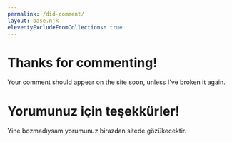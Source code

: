 ```yaml
---
permalink: /did-comment/
layout: base.njk
eleventyExcludeFromCollections: true
---
```


# Thanks for commenting!

Your comment should appear on the site soon, unless I've broken it again.

# Yorumunuz için teşekkürler!

Yine bozmadıysam yorumunuz birazdan sitede gözükecektir.
